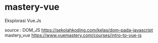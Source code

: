 # mastery-vue
Eksplorasi Vue.Js

source : 
DOM_JS <https://sekolahkoding.com/kelas/dom-pada-javascript>
mastery_vue <https://www.vuemastery.com/courses/intro-to-vue-js>
